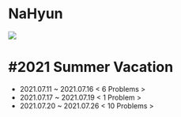 # NaHyun
<img src="https://img.shields.io/badge/00399C?style=flat-square&logo=C++&logoColor=white"/>



 #2021 Summer Vacation 
 =====================
 
 * 2021.07.11 ~ 2021.07.16  <  6 Problems >
 * 2021.07.17 ~ 2021.07.19  <  1 Problem >
 * 2021.07.20 ~ 2021.07.26  < 10 Problems >
